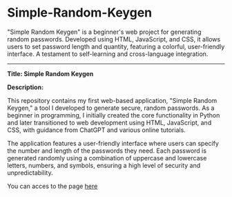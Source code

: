 # Simple-Random-Keygen
"Simple Random Keygen" is a beginner's web project for generating random passwords. Developed using HTML, JavaScript, and CSS, it allows users to set password length and quantity, featuring a colorful, user-friendly interface. A testament to self-learning and cross-language integration.


---

**Title: Simple Random Keygen**

**Description:**

This repository contains my first web-based application, "Simple Random Keygen," a tool I developed to generate secure, random passwords. As a beginner in programming, I initially created the core functionality in Python and later transitioned to web development using HTML, JavaScript, and CSS, with guidance from ChatGPT and various online tutorials.

The application features a user-friendly interface where users can specify the number and length of the passwords they need. Each password is generated randomly using a combination of uppercase and lowercase letters, numbers, and symbols, ensuring a high level of security and unpredictability.

You can acces to the page [here](https://bu-chip.github.io/Simple-Random-Keygen/)
